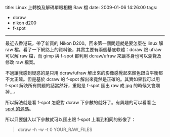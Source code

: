 title: Linux 上轉換及解碼單眼相機 Raw 檔
date: 2009-01-06 14:26:00
tags: 
- dcraw
- nikon d200
- f-spot
---

最近去香港玩，帶了新買的 Nikon D200。回來第一個問題就是要怎麼在 linux 解 raw 檔。看了一下網路上的資料後，其實主要有兩個基底軟體：dcraw 跟 ufraw 可以解 raw 檔，而 gimp 與 f-spot 都利用 dcraw/ufraw 來讓本身也可以瀏覽及修改 raw 檔案。

不過讓我感到疑惑的是只用 dcraw/ufraw 解出來的影像感覺起來顏色跟白平衡都不太正確。但是基於 dcraw 的 f-spot 解出來竟然是正確的。其實如果我可以用 f-spot 解決所有問題的話當然好，重點是 f-spot 匯出 raw 成 jpg 的時候又會爛掉…。

所以解法就是看 f-spot 怎麼對 dcraw 下參數的就好了。有興趣的可以看看 [f-spot 的源碼](http://svn.gnome.org/svn/f-spot/trunk/src/Imaging/DCRawFile.cs)。

所以只要鍵入以下參數就可以匯出跟 f-spot 上看到相同的影像了：
> dcraw -h -w -t 0 <raw files="">YOUR_RAW_FILES
> </raw>